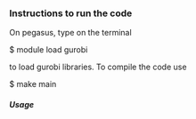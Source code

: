 ### Instructions to run the code

On pegasus, type on the terminal

$ module load gurobi

to load gurobi libraries. To compile the code use

$ make main

##### Usage


